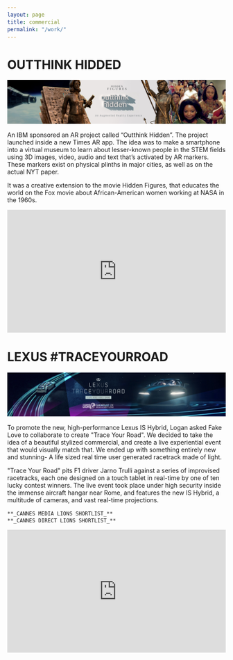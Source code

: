 ```yaml
---
layout: page
title: commercial
permalink: "/work/"
--- 
```

# **OUTTHINK HIDDED**

![alt text](/images/galleries/work/HF_banner_image_02.jpg)

  
An IBM sponsored an AR project called “Outthink Hidden”.  The project launched inside a new Times AR app. The idea was to make a smartphone into a virtual museum to learn about lesser-known people in the STEM fields using 3D images, video, audio and text that’s activated by AR markers. These markers exist on physical plinths in major cities, as well as on the actual NYT paper. 

It was a creative extension to the movie Hidden Figures, that educates the world on the Fox movie about African-American women working at NASA in the 1960s.

<style>.embed-container { position: relative; padding-bottom: 56.25%; height: 0; overflow: hidden; max-width: 100%; } .embed-container iframe, .embed-container object, .embed-container embed { position: absolute; top: 0; left: 0; width: 100%; height: 100%; }</style><div class='embed-container'><iframe src='https://player.vimeo.com/video/201342638' frameborder='0' webkitAllowFullScreen mozallowfullscreen allowFullScreen></iframe></div>

# **LEXUS #TRACEYOURROAD**

![alt text](/images/galleries/work/lexus_featured_cannes.jpg)



To promote the new, high-performance Lexus IS Hybrid, Logan asked Fake Love to collaborate to create "Trace Your Road". We decided to take the idea of a beautiful stylized commercial, and create a live experiential event that would visually match that.
We ended up with something entirely new and stunning- A life sized real time user generated racetrack made of light.

"Trace Your Road" pits F1 driver Jarno Trulli against a series of improvised racetracks, each one designed on a touch tablet in real-time by one of ten lucky contest winners. The live event took place under high security inside the immense aircraft hangar near Rome, and features the new IS Hybrid, a multitude of cameras, and vast real-time projections.

	**_CANNES MEDIA LIONS SHORTLIST_**
	**_CANNES DIRECT LIONS SHORTLIST_**

<style>.embed-container { position: relative; padding-bottom: 56.25%; height: 0; overflow: hidden; max-width: 100%; } .embed-container iframe, .embed-container object, .embed-container embed { position: absolute; top: 0; left: 0; width: 100%; height: 100%; }</style><div class='embed-container'><iframe src='https://player.vimeo.com/video/74125559' frameborder='0' webkitAllowFullScreen mozallowfullscreen allowFullScreen></iframe></div>


